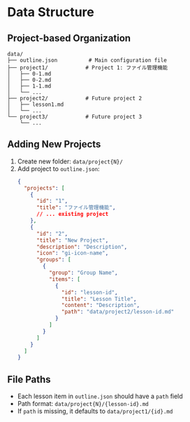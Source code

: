# Data Structure

## Project-based Organization

```
data/
├── outline.json          # Main configuration file
├── project1/            # Project 1: ファイル管理機能
│   ├── 0-1.md
│   ├── 0-2.md
│   ├── 1-1.md
│   └── ...
├── project2/            # Future project 2
│   ├── lesson1.md
│   └── ...
└── project3/            # Future project 3
    └── ...
```

## Adding New Projects

1. Create new folder: `data/project{N}/`
2. Add project to `outline.json`:
   ```json
   {
     "projects": [
       {
         "id": "1",
         "title": "ファイル管理機能",
         // ... existing project
       },
       {
         "id": "2",
         "title": "New Project",
         "description": "Description",
         "icon": "gi-icon-name",
         "groups": [
           {
             "group": "Group Name",
             "items": [
               {
                 "id": "lesson-id",
                 "title": "Lesson Title",
                 "content": "Description",
                 "path": "data/project2/lesson-id.md"
               }
             ]
           }
         ]
       }
     ]
   }
   ```

## File Paths

- Each lesson item in `outline.json` should have a `path` field
- Path format: `data/project{N}/{lesson-id}.md`
- If `path` is missing, it defaults to `data/project1/{id}.md`
